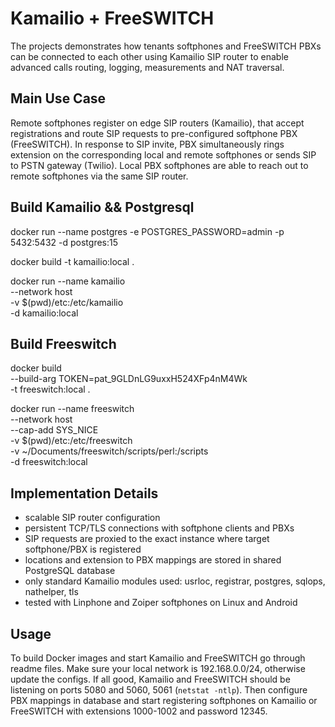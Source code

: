 # Kamailio + FreeSWITCH

The projects demonstrates how tenants softphones and FreeSWITCH PBXs can be connected to each other using Kamailio SIP router to enable advanced calls routing, logging, measurements and NAT traversal.

## Main Use Case

Remote softphones register on edge SIP routers (Kamailio), that accept registrations and route SIP requests to pre-configured softphone PBX (FreeSWITCH). In response to SIP invite, PBX simultaneously rings extension on the corresponding local and remote softphones or sends SIP to PSTN gateway (Twilio). Local PBX softphones are able to reach out to remote softphones via the same SIP router.

## Build Kamailio && Postgresql
docker run --name postgres -e POSTGRES_PASSWORD=admin -p 5432:5432 -d postgres:15

docker build -t kamailio:local .

docker run --name kamailio \
--network host \
-v $(pwd)/etc:/etc/kamailio \
-d kamailio:local

## Build Freeswitch
docker build \
--build-arg TOKEN=pat_9GLDnLG9uxxH524XFp4nM4Wk \
-t freeswitch:local .

docker run --name freeswitch \
--network host \
--cap-add SYS_NICE \
-v $(pwd)/etc:/etc/freeswitch \
-v ~/Documents/freeswitch/scripts/perl:/scripts \
-d freeswitch:local

## Implementation Details

-   scalable SIP router configuration
-   persistent TCP/TLS connections with softphone clients and PBXs
-   SIP requests are proxied to the exact instance where target softphone/PBX is registered
-   locations and extension to PBX mappings are stored in shared PostgreSQL database
-   only standard Kamailio modules used: usrloc, registrar, postgres, sqlops, nathelper, tls
-   tested with Linphone and Zoiper softphones on Linux and Android

## Usage

To build Docker images and start Kamailio and FreeSWITCH go through readme files. Make sure your local network is 192.168.0.0/24, otherwise update the configs. If all good, Kamailio and FreeSWITCH should be listening on ports 5080 and 5060, 5061 (`netstat -ntlp`). Then configure PBX mappings in database and start registering softphones on Kamailio or FreeSWITCH with extensions 1000-1002 and password 12345.
